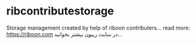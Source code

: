 # ribcontributestorage
Storage management created by help of riboon contributers... read more: <a>https://riboon.com</a>
در سایت <a href="https://riboon.com">ریبون</a> بیشتر بخوانید...

